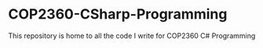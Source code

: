 # COP2360-CSharp-Programming
This repository is home to all the code I write for COP2360 C# Programming
